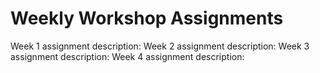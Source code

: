 # Weekly Workshop Assignments
Week 1 assignment description: 
Week 2 assignment description:
Week 3 assignment description:
Week 4 assignment description: